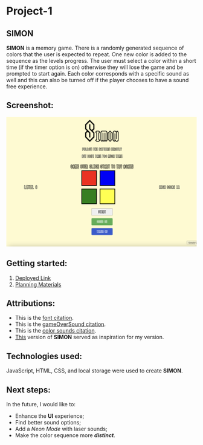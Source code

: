 # Project-1

## SIMON
**SIMON** is a memory game. There is a randomly generated sequence of colors that the user is expected to repeat. One new color is added to the sequence as the levels progress. The user must select a color within a short time (if the timer option is on) otherwise they will lose the game and be prompted to start again. Each color corresponds with a specific sound as well and this can also be turned off if the player chooses to have a sound free experience. 

## Screenshot: 
![image](./assets/SIMON.png)

## Getting started: 
1. [Deployed Link](https://rednaldeirf.github.io/Project-1/)
2. [Planning Materials](https://github.com/rednaldeirf/Project-1/blob/main/PROPOSAL.md)

## Attributions: 
* This is the [font citation](https://fontstruct.com/fontstructions/download/1595139).
* This is the [gameOverSound citation](https://pixabay.com/sound-effects/search/game-over/).
* This is the [color sounds citation](https://pixabay.com/sound-effects/).
* [This](https://codepen.io/microcyberz/full/rMqdNZ) version of **SIMON** served as inspiration for my version.

## Technologies used: 
JavaScript, HTML, CSS, and local storage were used to create **SIMON**.

## Next steps: 
In the future, I would like to: 
* Enhance the **UI** experience;
* Find better sound options;
* Add a *Neon Mode* with laser sounds;
* Make the color sequence more ***distinct***.
 
